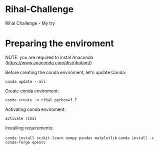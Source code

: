 # Rihal-Challenge
Rihal Challenge - My try


# Preparing the enviroment

NOTE: you are required to instal Anaconda (https://www.anaconda.com/distribution/)

Before creating the conda enviroment, let's update Conda:

`conda update --all`

Create conda enviroment:

`conda create -n rihal python=3.7`

Activating conda enviroment:

`activate rihal`

Installing requirements:

`conda install scikit-learn numpy pandas matplotlib`
`conda install -c conda-forge opencv`
